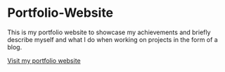 # Portfolio-Website
This is my portfolio website to showcase my achievements and briefly describe myself and what I do when working on projects in the form of a blog.

[Visit my portfolio website](vineji.com)

